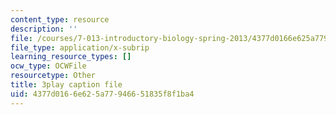 ```yaml
---
content_type: resource
description: ''
file: /courses/7-013-introductory-biology-spring-2013/4377d0166e625a77946651835f8f1ba4_Nx76XS_4FRE.vtt
file_type: application/x-subrip
learning_resource_types: []
ocw_type: OCWFile
resourcetype: Other
title: 3play caption file
uid: 4377d016-6e62-5a77-9466-51835f8f1ba4
---
```

